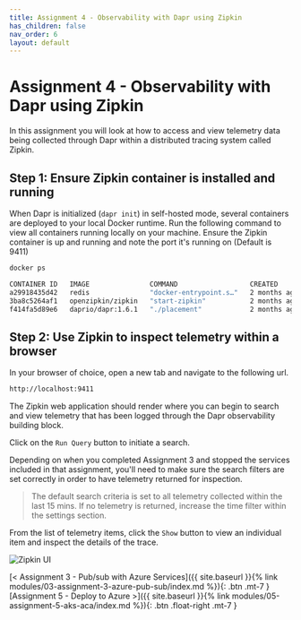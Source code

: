 ```yaml
---
title: Assignment 4 - Observability with Dapr using Zipkin
has_children: false
nav_order: 6
layout: default
---
```


# Assignment 4 - Observability with Dapr using Zipkin

In this assignment you will look at how to access and view telemetry data being collected through Dapr within a distributed tracing system called Zipkin.

## Step 1: Ensure Zipkin container is installed and running

When Dapr is initialized (`dapr init`) in self-hosted mode, several containers are deployed to your local Docker runtime.  Run the following command to view all containers running locally on your machine.  Ensure the Zipkin container is up and running and note the port it's running on (Default is 9411)

```bash
docker ps
```

```bash
CONTAINER ID   IMAGE               COMMAND                  CREATED        STATUS                 PORTS                              NAMES
a29918435d42   redis               "docker-entrypoint.s…"   2 months ago   Up 2 hours             0.0.0.0:6379->6379/tcp             dapr_redis
3ba8c5264af1   openzipkin/zipkin   "start-zipkin"           2 months ago   Up 2 hours (healthy)   9410/tcp, 0.0.0.0:9411->9411/tcp   dapr_zipkin
f414fa5d89e6   daprio/dapr:1.6.1   "./placement"            2 months ago   Up 2 hours             0.0.0.0:6050->50005/tcp            dapr_placement
```

## Step 2: Use Zipkin to inspect telemetry within a browser

In your browser of choice, open a new tab and navigate to the following url.

```html
http://localhost:9411
```

The Zipkin web application should render where you can begin to search and view telemetry that has been logged through the Dapr observability building block.

Click on the `Run Query` button to initiate a search.

Depending on when you completed Assignment 3 and stopped the services included in that assignment, you'll need to make sure the search filters are set correctly in order to have telemetry returned for inspection.

> The default search criteria is set to all telemetry collected within the last 15 mins.  If no telemetry is returned, increase the time filter within the settings section.

From the list of telemetry items, click the `Show` button to view an individual item and inspect the details of the trace.

![Zipkin UI](../../assets/images/zipkin-screenshot.png)

<span class="fs-3">
[< Assignment 3 - Pub/sub with Azure Services]({{ site.baseurl }}{% link modules/03-assignment-3-azure-pub-sub/index.md %}){: .btn .mt-7 }
</span>
<span class="fs-3">
[Assignment 5 - Deploy to Azure >]({{ site.baseurl }}{% link modules/05-assignment-5-aks-aca/index.md %}){: .btn .float-right .mt-7 }
</span>

